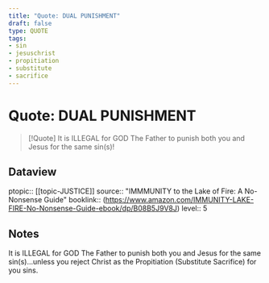 ```yaml
---
title: "Quote: DUAL PUNISHMENT"
draft: false
type: QUOTE
tags:
- sin
- jesuschrist
- propitiation
- substitute
- sacrifice
---
```


# Quote: DUAL PUNISHMENT
> [!Quote]
> It is ILLEGAL for GOD The Father to punish both you and Jesus for the same sin(s)!

## Dataview
ptopic:: [[topic-JUSTICE]]
source:: "IMMMUNITY to the Lake of Fire: A No-Nonsense Guide"
booklink:: (https://www.amazon.com/IMMUNITY-LAKE-FIRE-No-Nonsense-Guide-ebook/dp/B08B5J9V8J)
level:: 5

## Notes
It is ILLEGAL for GOD The Father to punish both you and Jesus for the same sin(s)...unless you reject Christ as the Propitiation (Substitute Sacrifice) for you sins.